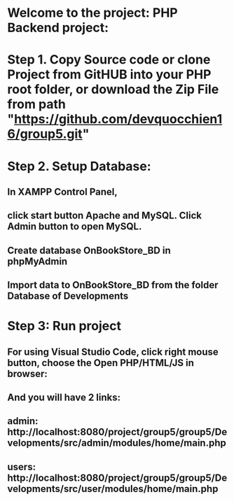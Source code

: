 # Welcome to the project: PHP Backend project: 
# Step 1. Copy Source code or clone Project from GitHUB into your PHP root folder, or download the Zip File from path "https://github.com/devquocchien16/group5.git"
# Step 2. Setup Database: 
## In XAMPP Control Panel, 
## click start button Apache and MySQL. Click Admin button to open MySQL.
## Create database OnBookStore_BD in phpMyAdmin 
## Import data to OnBookStore_BD from the folder Database of Developments
# Step 3: Run project
## For using Visual Studio Code, click right mouse button, choose the Open PHP/HTML/JS in browser: 
## And you will have 2 links: 
## admin: http://localhost:8080/project/group5/group5/Developments/src/admin/modules/home/main.php 
## users: http://localhost:8080/project/group5/group5/Developments/src/user/modules/home/main.php

